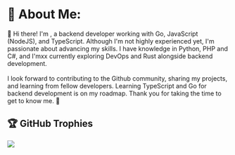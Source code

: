 # 💫 About Me:
👋 Hi there! I'm , a backend developer working with Go, JavaScript (NodeJS), and TypeScript. Although I'm not highly experienced yet, I'm passionate about advancing my skills. I have knowledge in Python, PHP and C#, and I'mxx currently exploring DevOps and Rust alongside backend development.<br><br>I look forward to contributing to the Github community, sharing my projects, and learning from fellow developers. Learning TypeScript and Go for backend development is on my roadmap. Thank you for taking the time to get to know me. 🙏



## 🏆 GitHub Trophies
![](https://github-profile-trophy.vercel.app/?username=hamidkamyab&theme=dark&no-bg=true&margin-w=8&margin-h=8)
